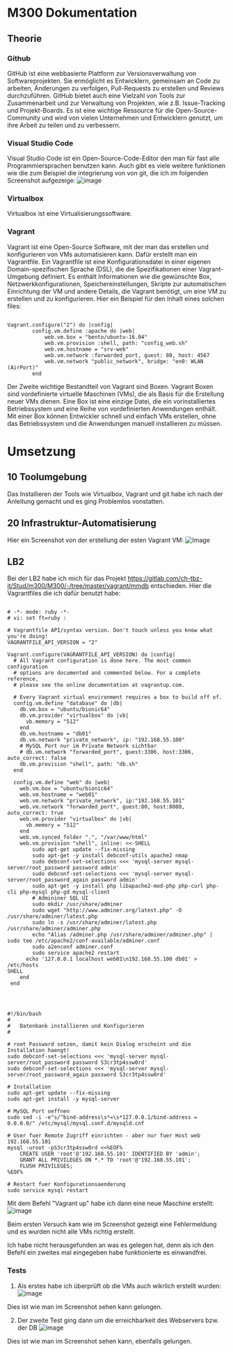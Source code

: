 # M300 Dokumentation

## Theorie

### Github

GitHub ist eine webbasierte Plattform zur Versionsverwaltung von Softwareprojekten. Sie ermöglicht es Entwicklern, gemeinsam an Code zu arbeiten, Änderungen zu verfolgen, Pull-Requests zu erstellen und Reviews durchzuführen. GitHub bietet auch eine Vielzahl von Tools zur Zusammenarbeit und zur Verwaltung von Projekten, wie z.B. Issue-Tracking und Projekt-Boards. Es ist eine wichtige Ressource für die Open-Source-Community und wird von vielen Unternehmen und Entwicklern genutzt, um ihre Arbeit zu teilen und zu verbessern.

### Visual Studio Code
Visual Studio Code ist ein Open-Source-Code-Editor den man für fast alle Programmiersprachen benutzen kann.
Auch gibt es viele weitere funktionen wie die zum Beispiel die integrierung von von git, die ich im folgenden Screenshot aufgezeige:
![image](https://github.com/FFW93/M300/blob/main/Bilder/Screenshot%202023-03-20%20154225.png)
### Virtualbox
Virtualbox ist eine Virtualisierungssoftware.
### Vagrant
Vagrant ist eine Open-Source Software, mit der man das erstellen und konfigurieren von VMs automatisieren kann.
Dafür erstellt man ein Vagrantfile.
Ein Vagrantfile ist eine Konfigurationsdatei in einer eigenen Domain-spezifischen Sprache (DSL), die die Spezifikationen einer Vagrant-Umgebung definiert. Es enthält Informationen wie die gewünschte Box, Netzwerkkonfigurationen, Speichereinstellungen, Skripte zur automatischen Einrichtung der VM und andere Details, die Vagrant benötigt, um eine VM zu erstellen und zu konfigurieren.
Hier ein Beispiel für den Inhalt eines solchen files:
<pre><code> 
Vagrant.configure("2") do |config|
        config.vm.define :apache do |web|
            web.vm.box = "bento/ubuntu-16.04"
            web.vm.provision :shell, path: "config_web.sh"
            web.vm.hostname = "srv-web"
            web.vm.network :forwarded_port, guest: 80, host: 4567
            web.vm.network "public_network", bridge: "en0: WLAN (AirPort)"
        end
</code></pre>
Der Zweite wichtige Bestandteil von Vagrant sind Boxen.
Vagrant Boxen sind vordefinierte virtuelle Maschinen (VMs), die als Basis für die Erstellung neuer VMs dienen. Eine Box ist eine einzige Datei, die ein vorinstalliertes Betriebssystem und eine Reihe von vordefinierten Anwendungen enthält. Mit einer Box können Entwickler schnell und einfach VMs erstellen, ohne das Betriebssystem und die Anwendungen manuell installieren zu müssen.

# Umsetzung
## 10 Toolumgebung
Das Installieren der Tools wie Virtualbox, Vagrant und git habe ich nach der Anleitung gemacht und es ging Problemlos vonstatten.
## 20 Infrastruktur-Automatisierung 
Hier ein Screenshot von der erstellung der esten Vagrant VM:
![Image](https://github.com/FFW93/M300/blob/main/Bilder/Screenshot%202023-03-06%20151739.png)
## LB2
Bei der LB2 habe ich mich für das Projekt https://gitlab.com/ch-tbz-it/Stud/m300/M300/-/tree/master/vagrant/mmdb entschieden.
Hier die Vagrantfiles die ich dafür benutzt habe:

<pre><code>
# -*- mode: ruby -*-
# vi: set ft=ruby :

# Vagrantfile API/syntax version. Don't touch unless you know what you're doing!
VAGRANTFILE_API_VERSION = "2"

Vagrant.configure(VAGRANTFILE_API_VERSION) do |config|
  # All Vagrant configuration is done here. The most common configuration
  # options are documented and commented below. For a complete reference,
  # please see the online documentation at vagrantup.com.

  # Every Vagrant virtual environment requires a box to build off of.
  config.vm.define "database" do |db|
    db.vm.box = "ubuntu/bionic64"
	db.vm.provider "virtualbox" do |vb|
	  vb.memory = "512"  
	end
    db.vm.hostname = "db01"
    db.vm.network "private_network", ip: "192.168.55.100"
    # MySQL Port nur im Private Network sichtbar
	# db.vm.network "forwarded_port", guest:3306, host:3306, auto_correct: false
  	db.vm.provision "shell", path: "db.sh"
  end
  
  config.vm.define "web" do |web|
    web.vm.box = "ubuntu/bionic64"
    web.vm.hostname = "web01"
    web.vm.network "private_network", ip:"192.168.55.101" 
	web.vm.network "forwarded_port", guest:80, host:8080, auto_correct: true
	web.vm.provider "virtualbox" do |vb|
	  vb.memory = "512"  
	end     
  	web.vm.synced_folder ".", "/var/www/html"  
	web.vm.provision "shell", inline: <<-SHELL
		sudo apt-get update --fix-missing
		sudo apt-get -y install debconf-utils apache2 nmap
		sudo debconf-set-selections <<< 'mysql-server mysql-server/root_password password admin'
		sudo debconf-set-selections <<< 'mysql-server mysql-server/root_password_again password admin'
		sudo apt-get -y install php libapache2-mod-php php-curl php-cli php-mysql php-gd mysql-client  
		# Admininer SQL UI 
		sudo mkdir /usr/share/adminer
		sudo wget "http://www.adminer.org/latest.php" -O /usr/share/adminer/latest.php
		sudo ln -s /usr/share/adminer/latest.php /usr/share/adminer/adminer.php
		echo "Alias /adminer.php /usr/share/adminer/adminer.php" | sudo tee /etc/apache2/conf-available/adminer.conf
		sudo a2enconf adminer.conf 
		sudo service apache2 restart 
	  echo '127.0.0.1 localhost web01\n192.168.55.100 db01' > /etc/hosts
SHELL
	end  
 end

</code></pre>

<pre><code>

#!/bin/bash
#
#	Datenbank installieren und Konfigurieren
#

# root Password setzen, damit kein Dialog erscheint und die Installation haengt!
sudo debconf-set-selections <<< 'mysql-server mysql-server/root_password password S3cr3tp4ssw0rd'
sudo debconf-set-selections <<< 'mysql-server mysql-server/root_password_again password S3cr3tp4ssw0rd'

# Installation
sudo apt-get update --fix-missing
sudo apt-get install -y mysql-server

# MySQL Port oeffnen
sudo sed -i -e"s/^bind-address\s*=\s*127.0.0.1/bind-address = 0.0.0.0/" /etc/mysql/mysql.conf.d/mysqld.cnf

# User fuer Remote Zugriff einrichten - aber nur fuer Host web 192.168.55.101
mysql -uroot -pS3cr3tp4ssw0rd <<%EOF%
	CREATE USER 'root'@'192.168.55.101' IDENTIFIED BY 'admin';
	GRANT ALL PRIVILEGES ON *.* TO 'root'@'192.168.55.101';
	FLUSH PRIVILEGES;
%EOF%

# Restart fuer Konfigurationsaenderung
sudo service mysql restart
</code></pre>

Mit dem Befehl "Vagrant up" habe ich dann eine neue Maschine erstellt:
![image](https://github.com/FFW93/M300/blob/main/Bilder/Screenshot%202023-03-20%20143203.png?raw=true)

Beim ersten Versuch kam wie im Screenshot gezeigt eine Fehlermeldung und es wurden nicht alle VMs richtig erstellt.

Ich habe nicht herausgefunden an was es gelegen hat, denn als ich den Befehl ein zweites mal eingegeben habe funktionierte es einwandfrei.

### Tests

1. Als erstes habe ich überprüft ob die VMs auch wikrlich erstellt wurden:
![image](https://github.com/FFW93/M300/blob/main/Bilder/Screenshot%202023-03-20%201432031.png?raw=true)

Dies ist wie man im Screenshot sehen kann gelungen.

2. Der zweite Test ging dann um die erreichbarkeit des Webservers bzw. der DB
![image](https://github.com/FFW93/M300/blob/main/Bilder/Screenshot%202023-03-20%20151513.png?raw=true)

Dies ist wie man im Screenshot sehen kann, ebenfalls gelungen.